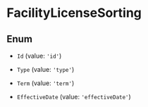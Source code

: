 # FacilityLicenseSorting

## Enum


* `Id` (value: `'id'`)

* `Type` (value: `'type'`)

* `Term` (value: `'term'`)

* `EffectiveDate` (value: `'effectiveDate'`)

